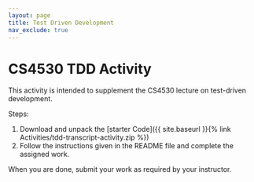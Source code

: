 ```yaml
---
layout: page
title: Test Driven Development
nav_exclude: true
---
```


# CS4530 TDD Activity
This activity is intended to supplement the CS4530 lecture on test-driven development.

Steps:
1. Download and unpack the [starter Code]({{ site.baseurl }}{% link Activities/tdd-transcript-activity.zip %}) 
2. Follow the instructions given in the README file and complete the assigned work.

When you are done, submit your work as required by your instructor.